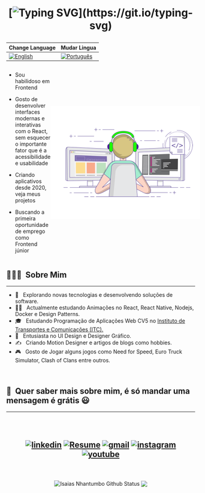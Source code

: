<h1 align="center">

[![Typing SVG](https://readme-typing-svg.herokuapp.com?font=Fira+code&color=%234C8EDA&center=true&vCenter=true&multiline=true&width=600&height=200&lines=Bem-vindo+%C3%A0+minha+p%C3%A1gina+do+Github!;Ol%C3%A1%2C+sou+o+Isaias+Nhantumbo!;Um+estudante+apaixonado+por;Desenvolvimento+de+software+e;Empreendedorismo+em+Mo%C3%A7ambique!)](https://git.io/typing-svg)

</h1>

| Change Language                                                                                                       | Mudar Lingua                                                                                                                 |
| --------------------------------------------------------------------------------------------------------------------- | ---------------------------------------------------------------------------------------------------------------------------- |
| [![English](https://img.shields.io/badge/English-green?style=for-the-badge&color=050F2C&logoColor=4C8EDA)](README.md) | [![Português](https://img.shields.io/badge/português-green?style=for-the-badge&color=050F2C&logoColor=4C8EDA)](README_pt.md) | [Português](README_pt.md) |

<div style="display:flex; align-items:center;">
<div>

- Sou habilidoso em Frontend
  
- Gosto de desenvolver interfaces modernas e interativas com o React, sem esquecer o importante fator que é a acessibilidade e usabilidade


- Criando aplicativos desde 2020, veja meus projetos
- Buscando a primeira oportunidade de emprego como Frontend júnior
  
</div>
  
<img align="right" width="400" alt="GIF" src="https://raw.githubusercontent.com/devSouvik/devSouvik/master/gif3.gif" />

</div>



## 👨🏻‍💻 &nbsp;Sobre Mim
  ---

- 🚀 &nbsp; Explorando novas tecnologias e desenvolvendo soluções de software.
- 👨‍💻 &nbsp; Actualmente estudando Animações no React, React Native, Nodejs, Docker e Design Patterns.
- 🎓 &nbsp; Estudando Programação de Aplicações Web CV5 no
  <a target_blank href="https://www.itc.ac.mz">Instituto de Transportes e Comunicações (ITC).</a>
- 🎨 &nbsp; Entusiasta no UI Design  e Designer Gráfico.
- ✍️ &nbsp; Criando Motion Designer e artigos de blogs como hobbies.
- 🎮 &nbsp; Gosto de Jogar alguns jogos como Need for Speed, Euro Truck Simulator, Clash of Clans entre outros.

<br/>


## 🤙 &nbsp;Quer saber mais sobre mim, é só mandar uma mensagem é grátis 😃
---

<h2 align="center">
<br>

[![linkedin](https://img.shields.io/badge/LinkedIn-green?style=for-the-badge&logo=linkedin&color=050F2C&logoColor=4C8EDA)](https://www.linkedin.com/in/isaias-nhantumbo-junior-733bb619b)
[![Resume](https://img.shields.io/badge/Resume-blue?style=for-the-badge&logo=ckeditor4&color=050F2C&logoColor=4C8EDA)](https://drive.google.com/file/d/1OytXgsEgJD1UaPd9FnSHYuf5vEg2CTgX/view?usp=sharing)
[![gmail](https://img.shields.io/badge/-Gmail-green?style=for-the-badge&logo=gmail&color=050F2C&logoColor=4C8EDA)](mailto:isaiasnhantumbo54@gmail.com)
[![instagram](https://img.shields.io/badge/Instagram-blue?style=for-the-badge&logo=instagram&color=050F2C&logoColor=4C8EDA)](https://www.instagram.com/isaias_nhantumbo/)
[![youtube](https://img.shields.io/badge/Youtube-blue?style=for-the-badge&logo=youtube&color=050F2C&logoColor=4C8EDA)](https://www.youtube.com/channel/UCOyeYkH0MwJ6RrXTcEFFdAQ?view_as=subscriber)


</h2>



<br>

<br>
<div align="center">
	<img align="center" height="180em" src="https://github-readme-stats.vercel.app/api?username=isaiasnhantumbo&show_icons=true&theme=github_dark" alt="Isaias Nhantumbo Github Status">

  <img align="center" height="180em" src="https://github-readme-stats.vercel.app/api/top-langs/?username=isaiasnhantumbo&layout=compact&langs_count=7&theme=github_dark" />

</div>

<br>

